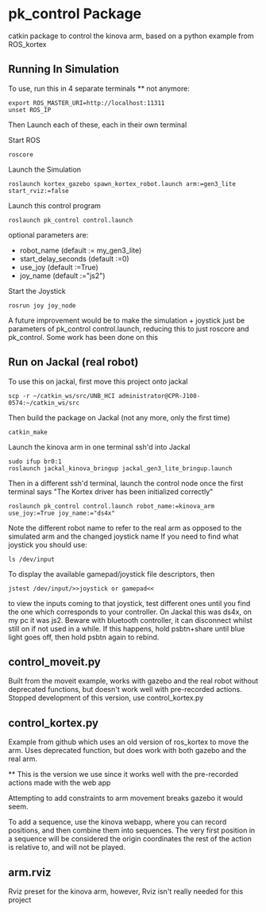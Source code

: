 # pk_control Package
catkin package to control the kinova arm, based on a python example from ROS_kortex


## Running In Simulation

To use, run this in 4 separate terminals ** not anymore:

    export ROS_MASTER_URI=http://localhost:11311
    unset ROS_IP

Then Launch each of these, each in their own terminal

Start ROS
    
    roscore

Launch the Simulation
    
    roslaunch kortex_gazebo spawn_kortex_robot.launch arm:=gen3_lite start_rviz:=false


Launch this control program

    roslaunch pk_control control.launch

optional parameters are:
- robot_name (default := my_gen3_lite)
- start_delay_seconds (default :=0)
- use_joy (default :=True)
- joy_name (default :="js2")

Start the Joystick    

    rosrun joy joy_node

A future improvement would be to make the simulation + joystick just be
parameters of pk_control control.launch,
reducing this to just roscore and pk_control.
Some work has been done on this

## Run on Jackal (real robot)

To use this on jackal, first move this project onto jackal

    scp -r ~/catkin_ws/src/UNB_HCI administrator@CPR-J100-0574:~/catkin_ws/src

Then build the package on Jackal (not any more, only the first time)

    catkin_make

Launch the kinova arm in one terminal ssh'd into Jackal
    
    sudo ifup br0:1
    roslaunch jackal_kinova_bringup jackal_gen3_lite_bringup.launch

Then in a different ssh'd terminal, launch the control node once the first terminal says "The Kortex driver has been initialized correctly"

    roslaunch pk_control control.launch robot_name:=kinova_arm use_joy:=True joy_name:="ds4x"

Note the different robot name to refer to the real arm as opposed to the simulated arm and the changed joystick name
If you need to find what joystick you should use:

    ls /dev/input

To display the available gamepad/joystick file descriptors, then

    jstest /dev/input/>>joystick or gamepad<<

to view the inputs coming to that joystick, test different ones until you find the one which corresponds to your controller.
On Jackal this was ds4x, on my pc it was js2.
Beware with bluetooth controller, it can disconnect whilst still on if not used in a while. If this happens, hold psbtn+share until blue light goes off,
then hold psbtn again to rebind.

## control_moveit.py
Built from the moveit example, works with gazebo
and the real robot without deprecated functions, 
but doesn't work well with pre-recorded actions.
Stopped development of this version, use control_kortex.py

## control_kortex.py
Example from github which uses an old version of ros_kortex to move the arm.
Uses deprecated function, but does work with both gazebo and the real arm.

** This is the version we use since it works well
with the pre-recorded actions made with the web app

Attempting to add constraints to arm movement breaks
gazebo it would seem.

To add a sequence, use the kinova webapp, where you can record positions, and then combine
them into sequences. The very first position in a sequence will be considered the origin coordinates
the rest of the action is relative to, and will not be played.


## arm.rviz
Rviz preset for the kinova arm, however, Rviz isn't really needed for this project
